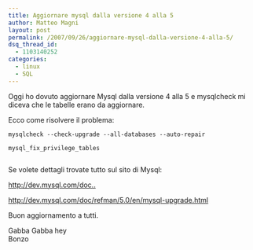 ```yaml
---
title: Aggiornare mysql dalla versione 4 alla 5
author: Matteo Magni
layout: post
permalink: /2007/09/26/aggiornare-mysql-dalla-versione-4-alla-5/
dsq_thread_id:
  - 1103140252
categories:
  - linux
  - SQL
---
```

<p>Oggi ho dovuto aggiornare Mysql dalla versione 4 alla 5 e mysqlcheck mi diceva che le tabelle erano da aggiornare.</p>
<p>Ecco come risolvere il problema:</p>
<p><code>mysqlcheck --check-upgrade --all-databases --auto-repair<br />
mysql_fix_privilege_tables<br />
</code></p>
<p>Se volete dettagli trovate tutto sul sito di Mysql:<br />
<a href="http://dev.mysql.com/doc/refman/5.0/en/upgrading-from-4-1.html"></p>
<p>http://dev.mysql.com/doc..</a></p>
<p><a href="http://dev.mysql.com/doc/refman/5.0/en/mysql-upgrade.html"></p>
<p>http://dev.mysql.com/doc/refman/5.0/en/mysql-upgrade.html</a></p>
<p>Buon aggiornamento a tutti.</p>
<p>Gabba Gabba hey<br />
Bonzo</p>
